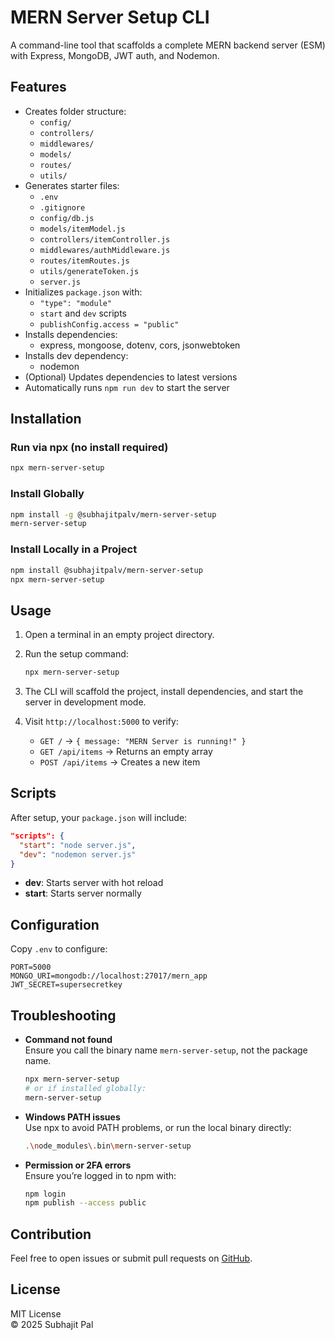 # MERN Server Setup CLI

A command-line tool that scaffolds a complete MERN backend server (ESM) with Express, MongoDB, JWT auth, and Nodemon.

## Features

- Creates folder structure:
  - `config/`
  - `controllers/`
  - `middlewares/`
  - `models/`
  - `routes/`
  - `utils/`
- Generates starter files:
  - `.env`
  - `.gitignore`
  - `config/db.js`
  - `models/itemModel.js`
  - `controllers/itemController.js`
  - `middlewares/authMiddleware.js`
  - `routes/itemRoutes.js`
  - `utils/generateToken.js`
  - `server.js`
- Initializes `package.json` with:
  - `"type": "module"`
  - `start` and `dev` scripts
  - `publishConfig.access = "public"`
- Installs dependencies:
  - express, mongoose, dotenv, cors, jsonwebtoken
- Installs dev dependency:
  - nodemon
- (Optional) Updates dependencies to latest versions
- Automatically runs `npm run dev` to start the server

## Installation

### Run via npx (no install required)

```bash
npx mern-server-setup
```

### Install Globally

```bash
npm install -g @subhajitpalv/mern-server-setup
mern-server-setup
```

### Install Locally in a Project

```bash
npm install @subhajitpalv/mern-server-setup
npx mern-server-setup
```

## Usage

1. Open a terminal in an empty project directory.
2. Run the setup command:

   ```bash
   npx mern-server-setup
   ```

3. The CLI will scaffold the project, install dependencies, and start the server in development mode.
4. Visit `http://localhost:5000` to verify:

   - `GET /` → `{ message: "MERN Server is running!" }`
   - `GET /api/items` → Returns an empty array
   - `POST /api/items` → Creates a new item

## Scripts

After setup, your `package.json` will include:

```json
"scripts": {
  "start": "node server.js",
  "dev": "nodemon server.js"
}
```

- **dev**: Starts server with hot reload
- **start**: Starts server normally

## Configuration

Copy `.env` to configure:

```
PORT=5000
MONGO_URI=mongodb://localhost:27017/mern_app
JWT_SECRET=supersecretkey
```

## Troubleshooting

- **Command not found**  
  Ensure you call the binary name `mern-server-setup`, not the package name.  
  ```bash
  npx mern-server-setup
  # or if installed globally:
  mern-server-setup
  ```

- **Windows PATH issues**  
  Use npx to avoid PATH problems, or run the local binary directly:
  ```bash
  .\node_modules\.bin\mern-server-setup
  ```

- **Permission or 2FA errors**  
  Ensure you’re logged in to npm with:
  ```bash
  npm login
  npm publish --access public
  ```

## Contribution

Feel free to open issues or submit pull requests on [GitHub](https://github.com/Subhajitincareer/mern-server-setup).

## License

MIT License  
© 2025 Subhajit Pal
